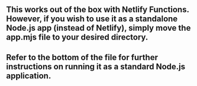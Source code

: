 ## This works out of the box with Netlify Functions. However, if you wish to use it as a standalone Node.js app (instead of Netlify), simply move the app.mjs file to your desired directory.

## Refer to the bottom of the file for further instructions on running it as a standard Node.js application.